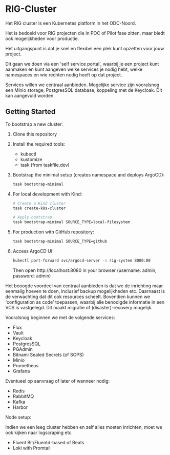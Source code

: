 # RIG-Cluster

Het RIG cluster is een Kubernetes platform in het ODC-Noord.

Het is bedoeld voor RIG projecten die in POC of Pilot fase zitten, maar biedt ook mogelijkheden voor productie.

Het uitgangspunt is dat je snel en flexibel een plek kunt opzetten voor jouw project.

Dit gaan we doen via een 'self service portal', waarbij je een project kunt aanmaken en kunt aangeven welke services je nodig hebt,
welke namespaces en wie rechten nodig heeft op dat project.

Services willen we centraal aanbieden. Mogelijke service zijn vooralsnog een Minio storage, PostgresSQL database, koppeling met de Keycloak. Dit kan aangevuld worden.

## Getting Started

To bootstrap a new cluster:

1. Clone this repository
2. Install the required tools:
   - kubectl
   - kustomize
   - task (from taskfile.dev)

3. Bootstrap the minimal setup (creates namespace and deploys ArgoCD):
   ```bash
   task bootstrap-minimal
   ```

4. For local development with Kind:
   ```bash
   # Create a Kind cluster
   task create-k8s-cluster
   
   # Apply bootstrap
   task bootstrap-minimal SOURCE_TYPE=local-filesystem
   ```

5. For production with GitHub repository:
   ```bash
   task bootstrap-minimal SOURCE_TYPE=github
   ```

6. Access ArgoCD UI:
   ```bash
   kubectl port-forward svc/argocd-server -n rig-system 8080:80
   ```
   Then open http://localhost:8080 in your browser (username: admin, password: admin)

Het beoogde voordeel van centraal aanbieden is dat we de inrichting maar eenmalig hoeven te doen, inclusief backup mogelijkheden etc. Daarnaast is de verwachting dat dit ook resources scheelt. Bovendien kunnen we 'configuration as code' toepassen, waarbij alle
benodigde informatie in een VCS is vastgelegd. Dit maakt migratie of (disaster)-recovery mogelijk.

Vooralsnog beginnen we met de volgende services:
- Flux
- Vault
- Keycloak
- PostgresSQL
- PGAdmin
- Bitnami Sealed Secrets (of SOPS)
- Minio
- Prometheus
- Grafana

Eventueel op aanvraag of later of wanneer nodig:
- Redis
- RabbitMQ
- Kafka
- Harbor

Node setup:

Indien we een leeg cluster hebben en zelf alles moeten inrichten, moet we ook kijken naar logscraping etc.
* Fluent Bit/Fluentd-based of Beats
* Loki with Promtail